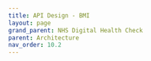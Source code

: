 ```yaml
---
title: API Design - BMI
layout: page
grand_parent: NHS Digital Health Check
parent: Architecture
nav_order: 10.2
---
```




<div id="swagger-ui"></div>
<script src="/swagger-ui/swagger-ui-bundle.js" charset="UTF-8"> </script>
<script src="/swagger-ui/swagger-ui-standalone-preset.js" charset="UTF-8"> </script>

<script>
    window.onload = function() {
        window.ui = SwaggerUIBundle({
        url: "https://nhs-bmi.azurewebsites.net/swagger/v0.2/swagger.json",
        dom_id: '#swagger-ui',
        deepLinking: true,
        presets: [
            SwaggerUIBundle.presets.apis,
            SwaggerUIStandalonePreset
        ],
        plugins: [
            SwaggerUIBundle.plugins.DownloadUrl
        ],
        layout: "BaseLayout"
        });
    };
</script>